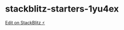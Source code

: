 # stackblitz-starters-1yu4ex

[Edit on StackBlitz ⚡️](https://stackblitz.com/edit/stackblitz-starters-1yu4ex)